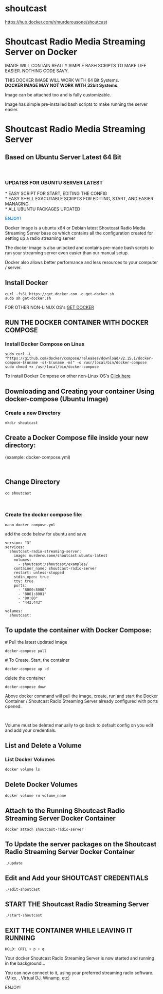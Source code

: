 # shoutcast
https://hub.docker.com/r/murderousone/shoutcast
<h1>Shoutcast Radio Media Streaming Server on Docker</h1>
</hr>
</h2>IMAGE WILL CONTAIN REALLY SIMPLE BASH SCRIPTS TO MAKE LIFE EASIER. NOTHING CODE SAVY.</h2>
<p>THIS DOCKER IMAGE WILL WORK WITH 64 Bit Systems.</br>
<b>DOCKER IMAGE MAY NOT WORK WITH  32bit Systems.</b></br>
<p>Image can be attached too and is fully customizable.</p>
<p>Image has simple pre-installed bash scripts to make running the server easier.</p>

<h1>Shoutcast Radio Media Streaming Server</h1>
<h2><p>Based on Ubuntu Server Latest 64 Bit </p></h2>

</br>
<h3>UPDATES FOR UBUNTU SERVER LATEST</h3>
* EASY SCRIPT FOR START, EDITING THE CONFIG</br>
* EASY SHELL EXACUTABLE SCRIPTS FOR EDITING, START, AND EASIER MANAGING</br>
* ALL UBUNTU PACKAGES UPDATED</br>
</hr>
<p>
	<span style="color:#3498db;"><strong>ENJOY!&nbsp;</strong></span>
</p>

<p>Docker image is a ubuntu x64 or Debian latest Shoutcast Radio Media Streaming Server base os which contains all the configuration created for setting up a radio streaming server</p>
<p>The docker image is also unlocked and contains pre-made bash scripts to run your streaming server even easier than our manual setup.</p>
<p>Docker also allows better performance and less resources to your computer / server.</p>

<h2> Install Docker</h2>

```
curl -fsSL https://get.docker.com -o get-docker.sh
sudo sh get-docker.sh
```

FOR OTHER NON-LINUX OS's
<a href="https://docs.docker.com/get-docker/" target="_blank">GET DOCKER</a>

<h2>RUN THE DOCKER CONTAINER WITH DOCKER COMPOSE</h2>

<h3>Install Docker Compose on Linux</h3>

```
sudo curl -L "https://github.com/docker/compose/releases/download/v2.15.1/docker-compose-$(uname -s)-$(uname -m)" -o /usr/local/bin/docker-compose
sudo chmod +x /usr/local/bin/docker-compose
```
<p>To install Docker Compose on other non-Linux OS's <a href="https://docs.docker.com/compose/install/" target="_blank">Click here</a></p>


<h2>Downloading and Creating your container Using docker-compose (Ubuntu Image)</h2>

<h3>Create a new Directory</h3>

```
mkdir shoutcast
```

<h2>Create a Docker Compose file inside your new directory:</h2>
<p>(example: docker-compose.yml)</p>
​
<h2>Change Directory</h2>

```
cd shoutcast
```
​
<h3>Create the docker compose file:</h3>

```
nano docker-compose.yml
```

<p>add the code below for ubuntu and save</p>

```
version: "3"
services:
  shoutcast-radio-streaming-server:
    image: murderousone/shoutcast:ubuntu-latest
    volumes:
      - shoutcast:/shoutcast/examples/
    container_name: shoutcast-radio-server
    restart: unless-stopped
    stdin_open: true
    tty: true
    ports:
      - "8000:8000"
      - "8001:8001"
      - "80:80"
      - "443:443"

volumes:
  shoutcast:

```

<h2>To update the container with Docker Compose:</h2>
<p># Pull the latest updated image </p>

```
docker-compose pull
```

<p># To Create, Start, the container</p>


```
docker-compose up -d
```

<p>delete the container </p>

```
docker-compose down
```

<p>Above docker command will pull the image, create, run and start the Docker Container / Shoutcast Radio Streaming Server already configured with ports opened.<p></br>
<p>Volume must be deleted manually to go back to default config on you edit and add your credentials.</p>

<h2> List and Delete a Volume </h2>

<h3>List Docker Volumes</h3>

```
docker volume ls
```

<h2>Delete Docker Volumes</h2>

```
docker volume rm volume_name
```

<h2>Attach to the Running Shoutcast Radio Streaming Server Docker Container</h2>

```
docker attach shoutcast-radio-server
```

<h2>To Update the server packages on the Shoutcast Radio Streaming Server Docker Container</h2>

```
./update
```

<h2>Edit and Add your SHOUTCAST CREDENTIALS</h2>

```
./edit-shoutcast
```

<h2>START THE Shoutcast Radio Streaming Server</h2>

```
./start-shoutcast
```

<h2>EXIT THE CONTAINER WHILE LEAVING IT RUNNING</h2>

```
HOLD: CRTL + p + q 
```

<p>Your docker Shoutcast Radio Streaming Server is now started and running in the background...</p>
<p>You can now connect to it, using your preferred streaming radio software. (Mixx, , Virtual DJ, Winamp, etc)</p>


ENJOY! 
